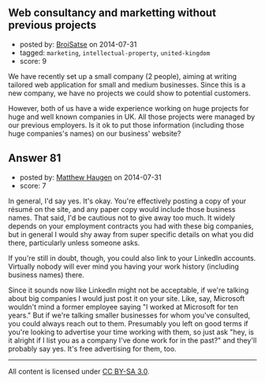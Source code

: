 ## Web consultancy and marketting without previous projects

- posted by: [BroiSatse](https://stackexchange.com/users/2706802/broisatse) on 2014-07-31
- tagged: `marketing`, `intellectual-property`, `united-kingdom`
- score: 9

We have recently set up a small company (2 people), aiming at writing tailored web application for small and medium businesses. Since this is a new company, we have no projects we could show to potential customers.

However, both of us have a wide experience working on huge projects for huge and well known companies in UK. All those projects were managed by our previous employers. Is it ok to put those information (including those huge companies's names) on our business' website?


## Answer 81

- posted by: [Matthew Haugen](https://stackexchange.com/users/1325646/matthew-haugen) on 2014-07-31
- score: 7

In general, I'd say yes. It's okay. You're effectively posting a copy of your résumé on the site, and any paper copy would include those business names. That said, I'd be cautious not to give away too much. It widely depends on your employment contracts you had with these big companies, but in general I would shy away from super specific details on what you did there, particularly unless someone asks.

If you're still in doubt, though, you could also link to your LinkedIn accounts. Virtually nobody will ever mind you having your work history (including business names) there.

Since it sounds now like LinkedIn might not be acceptable, if we're talking about big companies I would just post it on your site. Like, say, Microsoft wouldn't mind a former employee saying "I worked at Microsoft for ten years." But if we're talking smaller businesses for whom you've consulted, you could always reach out to them. Presumably you left on good terms if you're looking to advertise your time working with them, so just ask "hey, is it alright if I list you as a company I've done work for in the past?" and they'll probably say yes. It's free advertising for them, too.



---

All content is licensed under [CC BY-SA 3.0](https://creativecommons.org/licenses/by-sa/3.0/).
